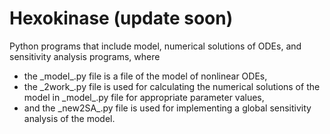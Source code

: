 # Hexokinase (update soon)
Python programs that include model, numerical solutions of ODEs, and sensitivity analysis programs, where

- the \_model_.py file is a file of the model of nonlinear ODEs,
- the \_2work_.py file is used for calculating the numerical solutions of the model in \_model_.py file for appropriate parameter values,
- and the \_new2SA_.py file is used for implementing a global sensitivity analysis of the model.
